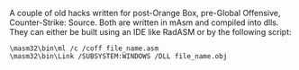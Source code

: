 A couple of old hacks written for post-Orange Box, pre-Global Offensive, Counter-Strike: Source. Both are written in mAsm and compiled into dlls. They can either be built using an IDE like RadASM or by the following script:

```batch
\masm32\bin\ml /c /coff file_name.asm
\masm32\bin\Link /SUBSYSTEM:WINDOWS /DLL file_name.obj
```
